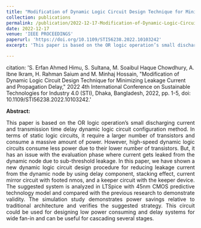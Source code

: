 ```yaml
---
title: "Modification of Dynamic Logic Circuit Design Technique for Minimizing Leakage Current and Propagation Delay"
collection: publications
permalink: /publication/2022-12-17-Modification-of-Dynamic-Logic-Circuit
date: 2022-12-17
venue: 'IEEE PROCEEDINGS'
paperurl: 'https://doi.org/10.1109/STI56238.2022.10103242'
excerpt: 'This paper is based on the OR logic operation’s small discharging current and transmission time delay dynamic logic circuit configuration method.'

---
```

citation: 'S. Erfan Ahmed Himu, S. Sultana, M. Soaibul Haque Chowdhury, A. Ibne Ikram, H. Rahman Saium and M. Minhaj Hossain, "Modification of Dynamic Logic Circuit Design Technique for Minimizing Leakage Current and Propagation Delay," 2022 4th International Conference on Sustainable Technologies for Industry 4.0 (STI), Dhaka, Bangladesh, 2022, pp. 1-5, doi: 10.1109/STI56238.2022.10103242.'

<B>Abstract:</B> 
<p style='text-align: justify;'>This paper is based on the OR logic operation’s small discharging current and transmission time delay dynamic logic circuit configuration method. In terms of static logic circuits, it require a larger number of transistors and consume a massive amount of power. However, high-speed dynamic logic circuits consume less power due to their lower number of transistors. But, it has an issue with the evaluation phase where current gets leaked from the dynamic node due to sub-threshold leakage. In this paper, we have shown a new dynamic logic circuit design procedure for reducing leakage current from the dynamic node by using delay component, stacking effect, current mirror circuit with footed nmos, and a keeper circuit with the keeper device. The suggested system is analyzed in LTSpice with 45nm CMOS predictive technology model and compared with the previous research to demonstrate validity. The simulation study demonstrates power savings relative to traditional architecture and verifies the suggested strategy. This circuit could be used for designing low power consuming and delay systems for wide fan-in and can be useful for cascading several stages.</p>
